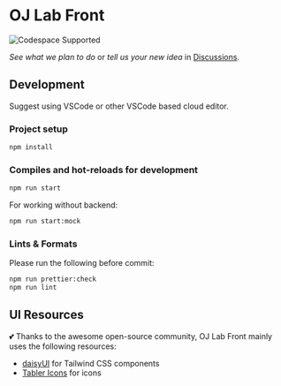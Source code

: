 # OJ Lab Front

![Codespace Supported](https://img.shields.io/badge/Codespace_Supported-000000?style=flat&logo=github)

_See what we plan to do_ or _tell us your new idea_ in
[Discussions](https://github.com/oj-lab/oj-lab-front/discussions).

## Development

Suggest using VSCode or other VSCode based cloud editor.

### Project setup

```sh
npm install
```

### Compiles and hot-reloads for development

```sh
npm run start
```

For working without backend:

```sh
npm run start:mock
```

### Lints & Formats

Please run the following before commit:

```sh
npm run prettier:check
npm run lint
```

## UI Resources

💕 Thanks to the awesome open-source community,
OJ Lab Front mainly uses the following resources:

- [daisyUI](https://daisyui.com/) for Tailwind CSS components
- [Tabler Icons](https://tabler.io/icons) for icons
